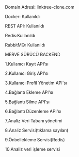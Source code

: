 Domain Adresi: linktree-clone.com

Docker: Kullanıldı

REST API: Kullanıldı

Redis:Kullanıldı

RabbitMQ: Kullanıldı




MERVE SÜRÜCÜ BACKEND

1.Kullanıcı Kayıt API'sı

2.Kullanıcı Giriş API'sı

3.Kullanıcı Profil Yönetim API'sı

4.Bağlantı Ekleme API'sı

5.Bağlantı Silme API'sı

6.Bağlantı Düzenleme API'sı

7.Analiz Veri Tabanı yönetimi

8.Analiz  Servisi(tıklama sayıları)

9.Önbellekleme Servisi(Redis)

10.Analiz veri işleme servisi
